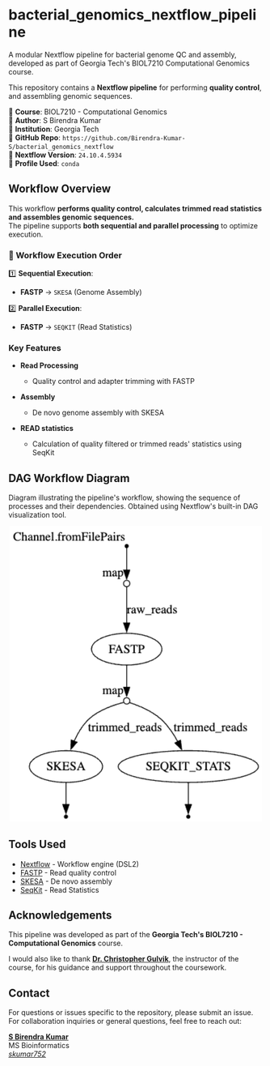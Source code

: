 # bacterial_genomics_nextflow_pipeline

A modular Nextflow pipeline for bacterial genome QC and assembly, developed as part of Georgia Tech's BIOL7210 Computational Genomics course.

This repository contains a **Nextflow pipeline** for performing **quality control**, and assembling genomic sequences.

📌 **Course**: BIOL7210 - Computational Genomics  
📌 **Author**: S Birendra Kumar  
📌 **Institution**: Georgia Tech  
📌 **GitHub Repo**: `https://github.com/Birendra-Kumar-S/bacterial_genomics_nextflow`  
📌 **Nextflow Version**: `24.10.4.5934`  
📌 **Profile Used**: `conda`

## **Workflow Overview**
This workflow **performs quality control, calculates trimmed read statistics and assembles genomic sequences.**  
The pipeline supports **both sequential and parallel processing** to optimize execution.

### **📌 Workflow Execution Order**
1️⃣ **Sequential Execution**:
- **FASTP** → `SKESA` (Genome Assembly)

2️⃣ **Parallel Execution**:
- **FASTP** → `SEQKIT` (Read Statistics)

### Key Features

- **Read Processing**
  - Quality control and adapter trimming with FASTP
  
- **Assembly**
  - De novo genome assembly with SKESA
  
- **READ statistics**
  - Calculation of quality filtered or trimmed reads' statistics using SeqKit




## DAG Workflow Diagram 
Diagram illustrating the pipeline's workflow, showing the sequence of processes and their dependencies. Obtained using Nextflow's built-in DAG visualization tool.

<div align="center">
  <img src="workflow.png" alt="Dag flow" width="500"/>
</div>








## Tools Used

- [Nextflow](https://www.nextflow.io/) - Workflow engine (DSL2)
- [FASTP](https://github.com/OpenGene/fastp) - Read quality control
- [SKESA](https://github.com/ncbi/SKESA) - De novo assembly
- [SeqKit](https://github.com/shenwei356/seqkit) - Read Statistics



## Acknowledgements

This pipeline was developed as part of the **Georgia Tech's BIOL7210 - Computational Genomics** course.

I would also like to thank **[Dr. Christopher Gulvik](https://github.com/chrisgulvik)**, the instructor of the course, for his guidance and support throughout the coursework.



## Contact

For questions or issues specific to the repository, please submit an issue.
For collaboration inquiries or general questions, feel free to reach out:

**[S Birendra Kumar](https://www.linkedin.com/in/s-birendra-kumar/)**  
MS Bioinformatics  
*[skumar752](mailto:sbirendra2000@gatech.edu)*  
